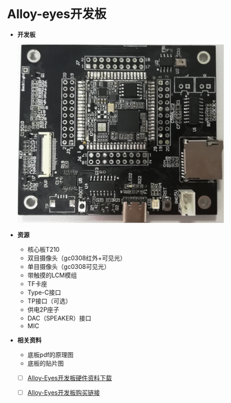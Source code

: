 # Alloy-eyes开发板

* **开发板**

  ![](../.gitbook/assets/alloy-eye.png)

* **资源**
  * 核心板T210
  * 双目摄像头（gc0308红外+可见光）
  * 单目摄像头（gc0308可见光）
  * 带触摸的LCM模组
  * TF卡座
  * Type-C接口
  * TP接口（可选）
  * 供电2P座子
  * DAC（SPEAKER）接口
  * MIC
* **相关资料**
  * 底板pdf的原理图
  * 底板的贴片图
  * [ ] [Alloy-Eyes开发板硬件资料下载](http://www.ai-alloy.com/download.html)
  * [ ] [Alloy-Eyes开发板购买链接](https://item.taobao.com/item.htm?spm=a2oq0.12575281.0.0.a7a21debWBBg08&ft=t&id=596369309946)

